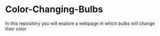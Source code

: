 # Color-Changing-Bulbs
In this repository you will explore a webpage in which bulbs will change their color
